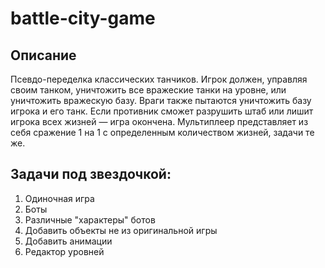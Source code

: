 # battle-city-game

## Описание

Псевдо-переделка классических танчиков. Игрок должен, управляя своим танком, уничтожить все вражеские танки на уровне, или уничтожить вражескую базу. Враги также пытаются уничтожить базу игрока и его танк. Если противник сможет разрушить штаб или лишит игрока всех жизней — игра окончена. Мультиплеер представляет из себя сражение 1 на 1 с определенным количеством жизней, задачи те же. 

## Задачи под звездочкой:

1. Одиночная игра
2. Боты
3. Различные "характеры" ботов
4. Добавить объекты не из оригинальной игры
5. Добавить анимации
6. Редактор уровней
